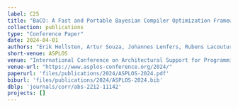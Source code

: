 ```yaml
---
label: C25
title: "BaCO: A Fast and Portable Bayesian Compiler Optimization Framework"
collection: publications
type: "Conference Paper"
date: 2024-04-01
authors: "Erik Hellsten, Artur Souza, Johannes Lenfers, Rubens Lacouture, Olivia Hsu, Adel Ejjeh, Fredrik Kjolstad, Michel Steuwer, Kunle Olukotun, and Luigi Nardi"
short-venue: ASPLOS
venue: "International Conference on Architectural Support for Programming Languages and Operating Systems"
venue-url: "https://www.asplos-conference.org/2024/"
paperurl: 'files/publications/2024/ASPLOS-2024.pdf'
biburl: 'files/publications/2024/ASPLOS-2024.bib'
dblp: 'journals/corr/abs-2212-11142'
projects: []
---
```

